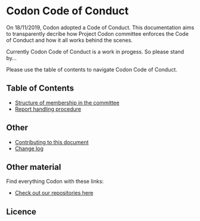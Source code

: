 # Codon Code of Conduct
On 18/11/2019, Codon adopted a Code of Conduct. This documentation aims to transparently decribe how Project Codon committee enforces the Code of Conduct and how it all works behind the scenes.

Currently Codon Code of Conduct is a work in progess. So please stand by...

Please use the table of contents to navigate Codon Code of Conduct.

## Table of Contents
- [Structure of membership in the committee](membership.md)
- [Report handling procedure](reports.md)

## Other
- [Contributing to this document](CONTRIBUTING.md)
- [Change log](CHANGELOG.md)

## Other material
Find everything Codon with these links:
- [Check out our repositories here](https://github.com/codonlibrary)

## Licence